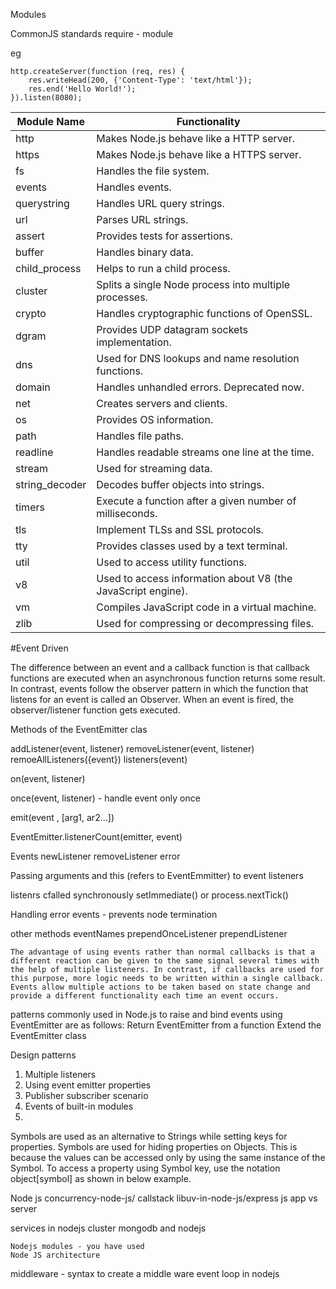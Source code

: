 Modules

CommonJS standards
   require - module
   
   eg
     
    http.createServer(function (req, res) {
        res.writeHead(200, {'Content-Type': 'text/html'});
        res.end('Hello World!');
    }).listen(8080);
    
  

|  Module Name |  Functionality |
| ------------ | ------------ |
|http|Makes Node.js behave like a HTTP server.|
|https|Makes Node.js behave like a HTTPS server.|
|fs|Handles the file system.|
|events|Handles events.|
|querystring|Handles URL query strings.|
|url|Parses URL strings.|
|assert|Provides tests for assertions.|
|buffer|Handles binary data.|
|child_process|Helps to run a child process.|
|cluster|Splits a single Node process into multiple processes.|
|crypto|Handles cryptographic functions of OpenSSL.|
|dgram|Provides UDP datagram sockets implementation.|
|dns|Used for DNS lookups and name resolution functions.|
|domain|Handles unhandled errors. Deprecated now.|
|net|Creates servers and clients.|
|os|Provides OS information.|
|path|Handles file paths.|
|readline|Handles readable streams one line at the time.|
|stream|Used for streaming data.|
|string_decoder|Decodes buffer objects into strings.|
|timers|Execute a function after a given number of milliseconds.|
|tls|Implement TLSs and SSL protocols.|
|tty|Provides classes used by a text terminal.|
|util|Used to access utility functions.|
|v8|Used to access information about V8 (the JavaScript engine).|
|vm|Compiles JavaScript code in a virtual machine.|
|zlib|Used for compressing or decompressing files.|

#Event Driven

The difference between an event and a callback function is that callback functions are executed when an asynchronous function returns some result. In contrast, events follow the observer pattern in which the function that listens for an event is called an Observer. When an event is fired, the observer/listener function gets executed.

Methods of the EventEmitter clas

addListener(event, listener)  removeListener(event, listener)  remoeAllListeners({event})   listeners(event)

on(event, listener)

once(event, listener) - handle event only once

emit(event , [arg1, ar2...])

EventEmitter.listenerCount(emitter, event)

Events
  newListener
  removeListener
  error
 
Passing arguments and this (refers to EventEmmitter) to event listeners

listenrs cfalled synchronously
   setImmediate() or process.nextTick()
   
 Handling error events - prevents node termination
 
 other methods
 eventNames
 prependOnceListener
 prependListener
 
    The advantage of using events rather than normal callbacks is that a different reaction can be given to the same signal several times with the help of multiple listeners. In contrast, if callbacks are used for this purpose, more logic needs to be written within a single callback. Events allow multiple actions to be taken based on state change and provide a different functionality each time an event occurs. 
 
 patterns commonly used in Node.js to raise and bind events using EventEmitter are as follows: 
Return EventEmitter from a function 
Extend the EventEmitter class


Design patterns

1. Multiple listeners
2. Using event emitter properties
3. Publisher subscriber scenario
4. Events of built-in modules
5. 


 Symbols are used as an alternative to Strings while setting keys for properties. Symbols are used for hiding properties on Objects. This is because the values can be accessed only by using the same instance of the Symbol. To access a property using Symbol key, use the notation object[symbol] as shown in below example.
 

Node js
concurrency-node-js/
callstack
libuv-in-node-js/express js
app vs server

services in nodejs
cluster mongodb and nodejs

	Nodejs modules - you have used
	Node JS architecture

middleware - syntax to create a middle ware
	event loop in nodejs